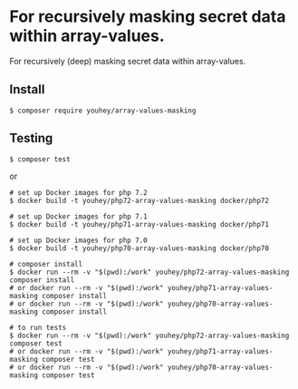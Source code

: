 # For recursively masking secret data  within array-values.

For recursively (deep) masking secret data within array-values.

## Install

```console
$ composer require youhey/array-values-masking
```

## Testing

```console
$ composer test
```

or

```console
# set up Docker images for php 7.2
$ docker build -t youhey/php72-array-values-masking docker/php72

# set up Docker images for php 7.1
$ docker build -t youhey/php71-array-values-masking docker/php71

# set up Docker images for php 7.0
$ docker build -t youhey/php70-array-values-masking docker/php70

# composer install
$ docker run --rm -v "$(pwd):/work" youhey/php72-array-values-masking composer install
# or docker run --rm -v "$(pwd):/work" youhey/php71-array-values-masking composer install
# or docker run --rm -v "$(pwd):/work" youhey/php70-array-values-masking composer install

# to run tests
$ docker run --rm -v "$(pwd):/work" youhey/php72-array-values-masking composer test
# or docker run --rm -v "$(pwd):/work" youhey/php71-array-values-masking composer test
# or docker run --rm -v "$(pwd):/work" youhey/php70-array-values-masking composer test
```

